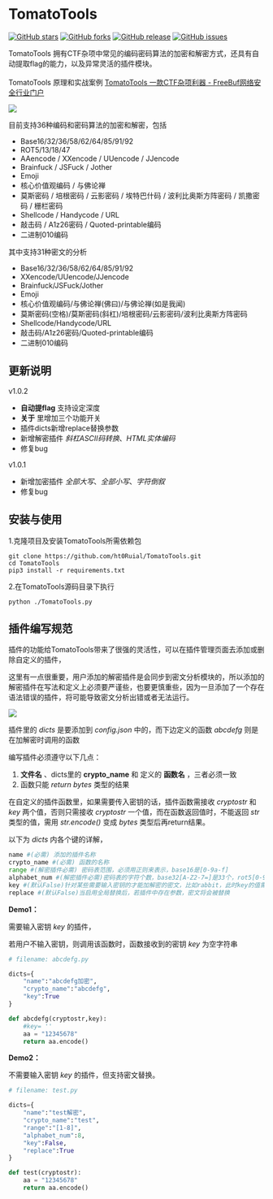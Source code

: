 # TomatoTools
[![GitHub stars](https://img.shields.io/github/stars/ht0Ruial/TomatoTools)](https://github.com/ht0Ruial/TomatoTools/stargazers) [![GitHub forks](https://img.shields.io/github/forks/ht0Ruial/TomatoTools)](https://github.com/ht0Ruial/TomatoTools/network) [![GitHub release](https://img.shields.io/github/release/ht0Ruial/TomatoTools.svg)](https://github.com/ht0Ruial/TomatoTools/releases/latest) [![GitHub issues](https://img.shields.io/github/issues/ht0Ruial/TomatoTools)](https://github.com/ht0Ruial/TomatoTools/issues)

TomatoTools 拥有CTF杂项中常见的编码密码算法的加密和解密方式，还具有自动提取flag的能力，以及异常灵活的插件模块。
<br><br>
TomatoTools 原理和实战案例
[TomatoTools 一款CTF杂项利器 - FreeBuf网络安全行业门户](https://www.freebuf.com/sectool/275844.html)

![](https://4eaa61a63958b1a-1258343929.cos.ap-nanjing.myqcloud.com/image-20210508142729185.png)



目前支持36种编码和密码算法的加密和解密，包括

- Base16/32/36/58/62/64/85/91/92
- ROT5/13/18/47
- AAencode / XXencode / UUencode / JJencode
- Brainfuck / JSFuck / Jother
- Emoji
- 核心价值观编码 / 与佛论禅
- 莫斯密码 / 培根密码 / 云影密码 / 埃特巴什码 / 波利比奥斯方阵密码 / 凯撒密码 / 栅栏密码
- Shellcode / Handycode / URL
- 敲击码 / A1z26密码 / Quoted-printable编码
- 二进制010编码



其中支持31种密文的分析

- Base16/32/36/58/62/64/85/91/92
- XXencode/UUencode/JJencode
- Brainfuck/JSFuck/Jother
- Emoji
- 核心价值观编码/与佛论禅(佛曰)/与佛论禅(如是我闻)
- 莫斯密码(空格)/莫斯密码(斜杠)/培根密码/云影密码/波利比奥斯方阵密码
- Shellcode/Handycode/URL
- 敲击码/A1z26密码/Quoted-printable编码
- 二进制010编码




## 更新说明
v1.0.2
- **自动提flag** 支持设定深度
- **关于** 里增加三个功能开关
- 插件dicts新增replace替换参数
- 新增解密插件 *斜杠ASCII码转换*、*HTML实体编码*
- 修复bug

v1.0.1
- 新增加密插件 *全部大写*、*全部小写*、*字符倒叙*
- 修复bug



## 安装与使用

1.克隆项目及安装TomatoTools所需依赖包

```
git clone https://github.com/ht0Ruial/TomatoTools.git
cd TomatoTools
pip3 install -r requirements.txt
```

2.在TomatoTools源码目录下执行

```
python ./TomatoTools.py
```



## 插件编写规范

插件的功能给TomatoTools带来了很强的灵活性，可以在插件管理页面去添加或删除自定义的插件，

这里有一点很重要，用户添加的解密插件是会同步到密文分析模块的，所以添加的解密插件在写法和定义上必须要严谨些，也要更慎重些，因为一旦添加了一个存在语法错误的插件，将可能导致密文分析出错或者无法运行。

![](https://4eaa61a63958b1a-1258343929.cos.ap-nanjing.myqcloud.com/image-20210508165807336.png)

插件里的 *dicts* 是要添加到 *config.json* 中的，而下边定义的函数 *abcdefg* 则是在加解密时调用的函数



编写插件必须遵守以下几点：

1. **文件名** 、dicts里的 **crypto_name**  和 定义的 **函数名** ，三者必须一致
2. 函数只能 *return*   *bytes* 类型的结果



在自定义的插件函数里，如果需要传入密钥的话，插件函数需接收 *cryptostr* 和 *key* 两个值，否则只需接收 *cryptostr* 一个值，而在函数返回值时，不能返回 *str* 类型的值，需用 *str.encode()* 变成 *bytes* 类型后再return结果。

以下为 *dicts* 内各个键的详解，

```python
name #(必需) 添加的插件名称
crypto_name #(必需) 函数的名称
range #(解密插件必需) 密码表范围，必须用正则来表示，base16是[0-9a-f] 
alphabet_num #(解密插件必需)密码表的字符个数，base32[A-Z2-7=]是33个，rot5[0-9]是10个 
key #(默认False)针对某些需要输入密钥的才能加解密的密文，比如rabbit，此时key的值需为 True
replace #(默认False)当启用全局替换后，若插件中存在参数，密文将会被替换
```



**Demo1：**

需要输入密钥 *key* 的插件，

若用户不输入密钥，则调用该函数时，函数接收到的密钥 *key* 为空字符串

```python
# filename: abcdefg.py

dicts={
    "name":"abcdefg加密",
    "crypto_name":"abcdefg",
    "key":True
}

def abcdefg(cryptostr,key):
    #key= ''
    aa = "12345678"
    return aa.encode()

```

**Demo2：**

不需要输入密钥 *key* 的插件，但支持密文替换。

```python
# filename: test.py

dicts={
    "name":"test解密",
    "crypto_name":"test",
    "range":"[1-8]",
    "alphabet_num":8,
    "key":False,
    "replace":True
}

def test(cryptostr):
    aa = "12345678"
    return aa.encode()
```



